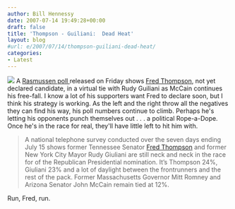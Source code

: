 ```yaml
---
author: Bill Hennessy
date: 2007-07-14 19:49:28+00:00
draft: false
title: 'Thompson - Guiliani:  Dead Heat'
layout: blog
#url: e/2007/07/14/thompson-guiliani-dead-heat/
categories:
- Latest
---
```


![](https://polls.newsmax.com/thompson/thompson.jpg)
A [Rasmussen poll ](https://www.rasmussenreports.com/public_content/politics/2008_republican_presidential_primary)released on Friday shows [Fred Thompson,](https://polls.newsmax.com/thompson/?promo_code=32EC-1) not yet declared candidate, in a virtual tie with Rudy Guiliani as McCain continues his free-fall.  I know a lot of his supporters want Fred to declare soon, but I think his strategy is working.  As the left and the right throw all the negatives they can find his way, his poll numbers continue to climb.  Perhaps he's letting his opponents punch themselves out . . . a political Rope-a-Dope.  Once he's in the race for real, they'll have little left to hit him with.


> A national telephone survey conducted over the seven days ending July 15 shows former Tennessee Senator [Fred Thompson](https://www.rasmussenreports.com/public_content/politics/2008_republican_presidential_primary#) and former New York City Mayor Rudy Giuliani are still neck and neck in the race for of the Republican Presidential nomination. It’s Thompson 24%, Giuliani 23% and a lot of daylight between the frontrunners and the rest of the pack. Former Massachusetts Governor Mitt Romney and Arizona Senator John McCain remain tied at 12%.


Run, Fred, run.
